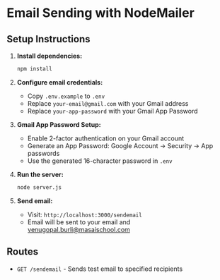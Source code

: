 # Email Sending with NodeMailer

## Setup Instructions

1. **Install dependencies:**
   ```bash
   npm install
   ```

2. **Configure email credentials:**
   - Copy `.env.example` to `.env`
   - Replace `your-email@gmail.com` with your Gmail address
   - Replace `your-app-password` with your Gmail App Password

3. **Gmail App Password Setup:**
   - Enable 2-factor authentication on your Gmail account
   - Generate an App Password: Google Account → Security → App passwords
   - Use the generated 16-character password in `.env`

4. **Run the server:**
   ```bash
   node server.js
   ```

5. **Send email:**
   - Visit: `http://localhost:3000/sendemail`
   - Email will be sent to your email and venugopal.burli@masaischool.com

## Routes

- `GET /sendemail` - Sends test email to specified recipients